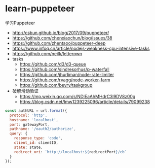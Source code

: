 # learn-puppeteer

学习Puppeteer

- http://csbun.github.io/blog/2017/09/puppeteer/
- https://github.com/chenxiaochun/blog/issues/38
- https://github.com/zhentaoo/puppeteer-deep
- https://www.infoq.cn/article/nodejs-weakness-cpu-intensive-tasks
- https://github.com/neilk/letterpwn
- tasks
  - https://github.com/d3/d3-queue
  - https://github.com/sindresorhus/p-waterfall
  - https://github.com/jhurliman/node-rate-limiter
  - https://github.com/rvagg/node-worker-farm
  - https://github.com/bevry/taskgroup
- 破解滑动验证
  - https://mp.weixin.qq.com/s/NDIEaAhMHdrC3l9DV8z00g
  - https://blog.csdn.net/lmw1239225096/article/details/79099238

```js
const authURL = url.format({
  protocol: 'http',
  hostname: 'localhost',
  port: gatewayPort,
  pathname: '/oauth2/authorize',
  query: {
    response_type: 'code',
    client_id: clientID,
    state: state,
    redirect_uri: `http://localhost:${redirectPort}/cb`
  }
});
```
